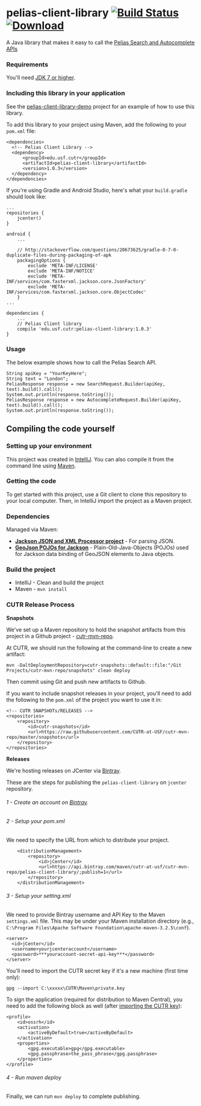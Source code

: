 # pelias-client-library [![Build Status](https://travis-ci.org/CUTR-at-USF/pelias-client-library.svg?branch=master)](https://travis-ci.org/CUTR-at-USF/pelias-client-library) [ ![Download](https://api.bintray.com/packages/cutr-at-usf/cutr-mvn-repo/pelias-client-library/images/download.svg) ](https://bintray.com/cutr-at-usf/cutr-mvn-repo/pelias-client-library/_latestVersion)
A Java library that makes it easy to call the [Pelias Search and Autocomplete APIs](https://github.com/pelias/documentation/blob/master/README.md)

### Requirements

You'll need [JDK 7 or higher](http://www.oracle.com/technetwork/java/javase/downloads/index.html).

### Including this library in your application

See the [pelias-client-library-demo](https://github.com/CUTR-at-USF/pelias-client-library-demo) project for an example of how to use this library.

To add this library to your project using Maven, add the following to your `pom.xml` file:
~~~
<dependencies>
  <!-- Pelias Client Library -->
  <dependency>
      <groupId>edu.usf.cutr</groupId>    
      <artifactId>pelias-client-library</artifactId>    
      <version>1.0.3</version>
  </dependency>
</dependencies>
~~~

If you're using Gradle and Android Studio, here's what your `build.gradle` should look like:

~~~
...
repositories {
    jcenter()
}

android {
    ...

    // http://stackoverflow.com/questions/20673625/gradle-0-7-0-duplicate-files-during-packaging-of-apk
    packagingOptions {
        exclude 'META-INF/LICENSE'
        exclude 'META-INF/NOTICE'
        exclude 'META-INF/services/com.fasterxml.jackson.core.JsonFactory'
        exclude 'META-INF/services/com.fasterxml.jackson.core.ObjectCodec'
    }
...

dependencies {
    ...
    // Pelias Client library
    compile 'edu.usf.cutr:pelias-client-library:1.0.3'
}
~~~


### Usage

The below example shows how to call the Pelias Search API.

~~~
String apiKey = "YourKeyHere";
String text = "London";
PeliasResponse response = new SearchRequest.Builder(apiKey, text).build().call();
System.out.println(response.toString());
PeliasResponse response = new AutocompleteRequest.Builder(apiKey, text).build().call();
System.out.println(response.toString());
~~~

## Compiling the code yourself

### Setting up your environment

This project was created in [IntelliJ](https://www.jetbrains.com/idea/).  You can also compile it from the command line using [Maven](https://maven.apache.org/).

### Getting the code

To get started with this project, use a Git client to clone this repository to your local computer.  Then, in IntelliJ import the project as a Maven project.

### Dependencies

Managed via Maven:

* [**Jackson JSON and XML Processor project**](http://wiki.fasterxml.com/JacksonHome) - For parsing JSON.
* [**GeoJson POJOs for Jackson**](https://github.com/opendatalab-de/geojson-jackson) - Plain-Old-Java-Objects (POJOs) used for Jackson data binding of GeoJSON elements to Java objects.

### Build the project

* IntelliJ - Clean and build the project
* Maven - `mvn install` 

### CUTR Release Process

**Snapshots**

We've set up a Maven repository to hold the snapshot artifacts from this project in a Github project - [cutr-mvn-repo](https://github.com/CUTR-at-USF/cutr-mvn-repo).

At CUTR, we should run the following at the command-line to create a new artifact:
~~~
mvn -DaltDeploymentRepository=cutr-snapshots::default::file:"/Git Projects/cutr-mvn-repo/snapshots" clean deploy
~~~

Then commit using Git and push new artifacts to Github.

If you want to include snapshot releases in your project, you'll need to add the following to the `pom.xml` of the project you want to use it in:

~~~
<!-- CUTR SNAPSHOTs/RELEASES -->
<repositories>
    <repository>
        <id>cutr-snapshots</id>
        <url>https://raw.githubusercontent.com/CUTR-at-USF/cutr-mvn-repo/master/snapshots</url>
    </repository>        
</repositories>
~~~

**Releases**

We're hosting releases on JCenter via [Bintray](https://bintray.com/).

These are the steps for publishing the `pelias-client-library` on `jcenter` repository.

###### 1 - Create an account on [Bintray](https://bintray.com/).
###### 2 - Setup your pom.xml

We need to specify the URL from which to distribute your project. 
```
    <distributionManagement>
        <repository>
            <id>jCenter</id>
            <url>https://api.bintray.com/maven/cutr-at-usf/cutr-mvn-repo/pelias-client-library/;publish=1</url>
        </repository>
    </distributionManagement>
```

###### 3 - Setup your setting.xml
We need to provide Bintray username and API Key to the Maven `settings.xml` file.  This may be under your Maven installation directory (e.g., `C:\Program Files\Apache Software Foundation\apache-maven-3.2.5\conf`).

```
<server>
  <id>jCenter</id>
  <username>yourjcenteraccount</username>
  <password>***youraccount-secret-api-key***</password>
</server>
```

You'll need to import the CUTR secret key if it's a new machine (first time only):

`gpg --import C:\xxxxx\CUTR\Maven\private.key`

To sign the application (required for distribution to Maven Central), you need to add the following block as well (after [importing the CUTR key](http://central.sonatype.org/pages/working-with-pgp-signatures.html)):

```
<profile>
    <id>ossrh</id>
    <activation>
        <activeByDefault>true</activeByDefault>
    </activation>
    <properties>
        <gpg.executable>gpg</gpg.executable>
        <gpg.passphrase>the_pass_phrase</gpg.passphrase>
    </properties>
</profile>
```

###### 4 - Run maven deploy

Finally, we can run ```mvn deploy``` to complete publishing.
